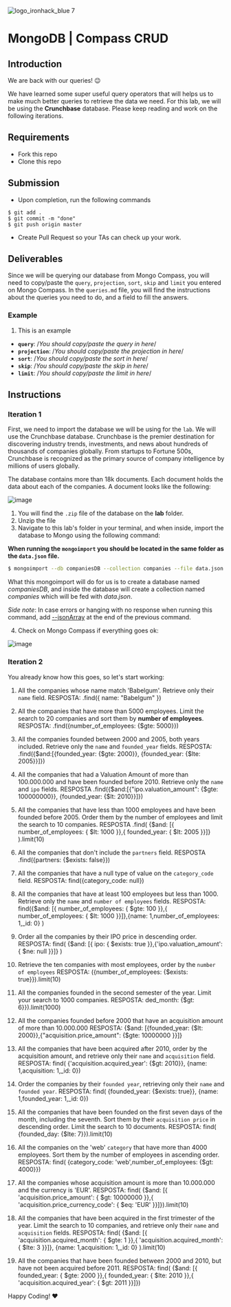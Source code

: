 ![logo_ironhack_blue 7](https://user-images.githubusercontent.com/23629340/40541063-a07a0a8a-601a-11e8-91b5-2f13e4e6b441.png)

# MongoDB | Compass CRUD

## Introduction

We are back with our queries! :wink:

We have learned some super useful query operators that will helps us to make much better queries to retrieve the data we need. For this lab, we will be using the **Crunchbase** database. Please keep reading and work on the following iterations.

## Requirements

- Fork this repo
- Clone this repo

## Submission

- Upon completion, run the following commands

```
$ git add .
$ git commit -m "done"
$ git push origin master
```

- Create Pull Request so your TAs can check up your work.

## Deliverables

Since we will be querying our database from Mongo Compass, you will need to copy/paste the `query`, `projection`, `sort`, `skip` and `limit` you entered on Mongo Compass. In the `queries.md` file, you will find the instructions about the queries you need to do, and a field to fill the answers.

### Example

1. This is an example

- **`query`**: /_You should copy/paste the query in here_/
- **`projection`**: /_You should copy/paste the projection in here_/
- **`sort`**: /_You should copy/paste the sort in here_/
- **`skip`**: /_You should copy/paste the skip in here_/
- **`limit`**: /_You should copy/paste the limit in here_/

## Instructions

### Iteration 1

First, we need to import the database we will be using for the `lab`. We will use the Crunchbase database. Crunchbase is the premier destination for discovering industry trends, investments, and news about hundreds of thousands of companies globally. From startups to Fortune 500s, Crunchbase is recognized as the primary source of company intelligence by millions of users globally.

The database contains more than 18k documents. Each document holds the data about each of the companies. A document looks like the following:

![image](https://user-images.githubusercontent.com/23629340/36494916-d6db1770-1733-11e8-903e-5119b3c1b688.png)

1. You will find the `.zip` file of the database on the **lab** folder.
2. Unzip the file
3. Navigate to this lab's folder in your terminal, and when inside, import the database to Mongo using the following command:

**When running the `mongoimport` you should be located in the same folder as the `data.json` file.**

```bash
$ mongoimport --db companiesDB --collection companies --file data.json
```

What this mongoimport will do for us is to create a database named _companiesDB_, and inside the database will create a collection named _companies_ which will be fed with _data.json_.

_Side note_: In case errors or hanging with no response when running this command, add [--jsonArray](https://docs.mongodb.com/manual/reference/program/mongoimport/#cmdoption-mongoimport-jsonarray) at the end of the previous command.

4. Check on Mongo Compass if everything goes ok:

![image](https://user-images.githubusercontent.com/23629340/36534191-1f1bc5ec-17c6-11e8-9463-4945679b98c0.png)

### Iteration 2

You already know how this goes, so let's start working:

1. All the companies whose name match 'Babelgum'. Retrieve only their `name` field. RESPOSTA: .find({ name: "Babelgum" })
2. All the companies that have more than 5000 employees. Limit the search to 20 companies and sort them by **number of employees**. RESPOSTA: .find({number_of_employees: {$gte: 5000}})
3. All the companies founded between 2000 and 2005, both years included. Retrieve only the `name` and `founded_year` fields. RESPOSTA: .find({$and:[{founded_year: {$gte: 2000}}, {founded_year: {$lte: 2005}}]})
4. All the companies that had a Valuation Amount of more than 100.000.000 and have been founded before 2010. Retrieve only the `name` and `ipo` fields.  RESPOSTA .find({$and:[{"ipo.valuation_amount": {$gte: 100000000}}, {founded_year: {$lt: 2010}}]})
5. All the companies that have less than 1000 employees and have been founded before 2005. Order them by the number of employees and limit the search to 10 companies. RESPOSTA .find(
  {$and: [{ number_of_employees: { $lt: 1000 }},{ founded_year: { $lt: 2005 }}]}
).limit(10)
6. All the companies that don't include the `partners` field. RESPOSTA .find({partners: {$exists: false}})
7. All the companies that have a null type of value on the `category_code` field. RESPOSTA: find({category_code: null})
8. All the companies that have at least 100 employees but less than 1000. Retrieve only the `name` and `number of employees` fields. RESPOSTA: find({$and: [{ number_of_employees: { $gte: 100 }},{ number_of_employees: { $lt: 1000 }}]},{name: 1,number_of_employees: 1,_id: 0}
)
9. Order all the companies by their IPO price in descending order. RESPOSTA: find( {$and: [{ ipo: { $exists: true }},{'ipo.valuation_amount': { $ne: null }}]}
)
10. Retrieve the ten companies with most employees, order by the `number of employees` RESPOSTA: ({number_of_employees: {$exists: true}}).limit(10)
11. All the companies founded in the second semester of the year. Limit your search to 1000 companies. RESPOSTA: ded_month: {$gt: 6}}).limit(1000)
12. All the companies founded before 2000 that have an acquisition amount of more than 10.000.000 RESPOSTA: {$and: [{founded_year: {$lt: 2000}},{"acquisition.price_amount": {$gte: 10000000 }}]}
13. All the companies that have been acquired after 2010, order by the acquisition amount, and retrieve only their `name` and `acquisition` field. RESPOSTA: find(  {'acquisition.acquired_year': {$gt: 2010}},  {name: 1,acquisition: 1,_id: 0})
14. Order the companies by their `founded year`, retrieving only their `name` and `founded year`. RESPOSTA: find(
  {founded_year: {$exists: true}},  {name: 1,founded_year: 1,_id: 0})

15. All the companies that have been founded on the first seven days of the month, including the seventh. Sort them by their `acquisition price` in descending order. Limit the search to 10 documents. RESPOSTA: find( {founded_day: {$lte: 7}}).limit(10)

16. All the companies on the 'web' `category` that have more than 4000 employees. Sort them by the number of employees in ascending order. RESPOSTA: find(  {category_code: 'web',number_of_employees: {$gt: 4000}})

17. All the companies whose acquisition amount is more than 10.000.000 and the currency is 'EUR'. RESPOSTA: find(
  {$and: [{ 'acquisition.price_amount': { $gt: 10000000 }},{ 'acquisition.price_currency_code': { $eq: 'EUR' }}]}).limit(10)
18. All the companies that have been acquired in the first trimester of the year. Limit the search to 10 companies, and retrieve only their `name` and `acquisition` fields. RESPOSTA: find(
  {$and: [{ 'acquisition.acquired_month': { $gte: 1 }},{ 'acquisition.acquired_month': { $lte: 3 }}]}, {name: 1,acquisition: 1,_id: 0}
).limit(10)
19. All the companies that have been founded between 2000 and 2010, but have not been acquired before 2011. RESPOSTA: find(
  {$and: [{ founded_year: { $gte: 2000 }},{ founded_year: { $lte: 2010 }},{ 'acquisition.acquired_year': { $gt: 2011 }}]})

Happy Coding! :heart:
